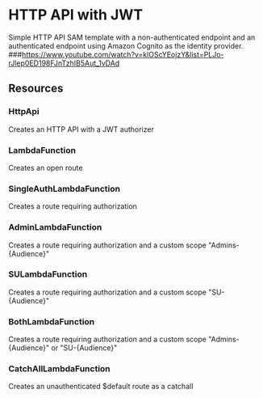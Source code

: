 <!-- Copyright 2020 Amazon.com, Inc. or its affiliates. All Rights Reserved.
SPDX-License-Identifier: MIT-0
//
Permission is hereby granted, free of charge, to any person obtaining a copy of this
software and associated documentation files (the "Software"), to deal in the Software
without restriction, including without limitation the rights to use, copy, modify,
merge, publish, distribute, sublicense, and/or sell copies of the Software, and to
permit persons to whom the Software is furnished to do so.
//
THE SOFTWARE IS PROVIDED "AS IS", WITHOUT WARRANTY OF ANY KIND, EXPRESS OR IMPLIED,
INCLUDING BUT NOT LIMITED TO THE WARRANTIES OF MERCHANTABILITY, FITNESS FOR A
PARTICULAR PURPOSE AND NONINFRINGEMENT. IN NO EVENT SHALL THE AUTHORS OR COPYRIGHT
HOLDERS BE LIABLE FOR ANY CLAIM, DAMAGES OR OTHER LIABILITY, WHETHER IN AN ACTION
OF CONTRACT, TORT OR OTHERWISE, ARISING FROM, OUT OF OR IN CONNECTION WITH THE
SOFTWARE OR THE USE OR OTHER DEALINGS IN THE SOFTWARE. -->

# HTTP API with JWT

Simple HTTP API SAM template with a non-authenticated endpoint and an authenticated endpoint using Amazon Cognito as the identity provider.
###https://www.youtube.com/watch?v=klOScYEojzY&list=PLJo-rJlep0ED198FJnTzhIB5Aut_1vDAd
## Resources

### HttpApi
Creates an HTTP API with a JWT authorizer

### LambdaFunction
Creates an open route

### SingleAuthLambdaFunction
Creates a route requiring authorization

### AdminLambdaFunction
Creates a route requiring authorization and a custom scope "Admins-{Audience}"

### SULambdaFunction
Creates a route requiring authorization and a custom scope "SU-{Audience}"

### BothLambdaFunction
Creates a route requiring authorization and a custom scope "Admins-{Audience}" or "SU-{Audience}"

### CatchAllLambdaFunction
Creates an unauthenticated $default route as a catchall
